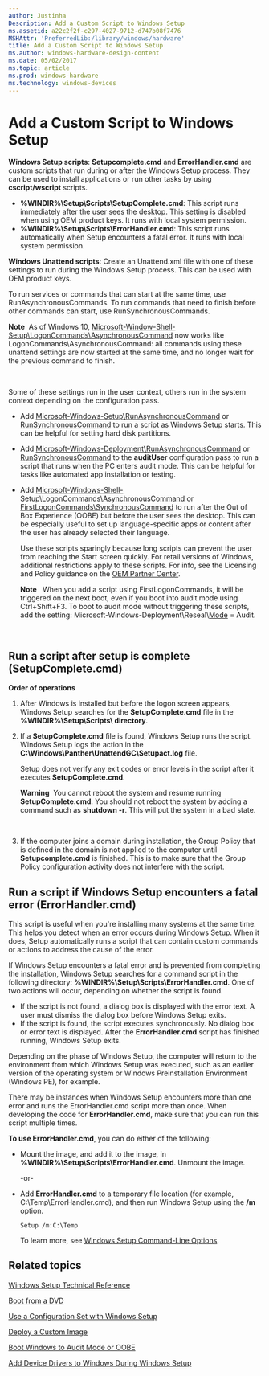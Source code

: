 ```yaml
---
author: Justinha
Description: Add a Custom Script to Windows Setup
ms.assetid: a22c2f2f-c297-4027-9712-d747b08f7476
MSHAttr: 'PreferredLib:/library/windows/hardware'
title: Add a Custom Script to Windows Setup
ms.author: windows-hardware-design-content
ms.date: 05/02/2017
ms.topic: article
ms.prod: windows-hardware
ms.technology: windows-devices
---
```


# Add a Custom Script to Windows Setup


**Windows Setup scripts**: **Setupcomplete.cmd** and **ErrorHandler.cmd** are custom scripts that run during or after the Windows Setup process. They can be used to install applications or run other tasks by using **cscript/wscript** scripts.

-   **%WINDIR%\\Setup\\Scripts\\SetupComplete.cmd**: This script runs immediately after the user sees the desktop. This setting is disabled when using OEM product keys. It runs with local system permission.
-   **%WINDIR%\\Setup\\Scripts\\ErrorHandler.cmd**: This script runs automatically when Setup encounters a fatal error. It runs with local system permission.

**Windows Unattend scripts**: Create an Unattend.xml file with one of these settings to run during the Windows Setup process. This can be used with OEM product keys.

To run services or commands that can start at the same time, use RunAsynchronousCommands. To run commands that need to finish before other commands can start, use RunSynchronousCommands.

**Note**  As of Windows 10, [Microsoft-Window-Shell-Setup\\LogonCommands\\AsynchronousCommand](https://msdn.microsoft.com/library/windows/hardware/dn915476) now works like LogonCommands\\AsynchronousCommand: all commands using these unattend settings are now started at the same time, and no longer wait for the previous command to finish.

 

Some of these settings run in the user context, others run in the system context depending on the configuration pass.

-   Add [Microsoft-Windows-Setup\\RunAsynchronousCommand](https://msdn.microsoft.com/library/windows/hardware/dn915798) or [RunSynchronousCommand](https://msdn.microsoft.com/library/windows/hardware/dn915802) to run a script as Windows Setup starts. This can be helpful for setting hard disk partitions.
-   Add [Microsoft-Windows-Deployment\\RunAsynchronousCommand](https://msdn.microsoft.com/library/windows/hardware/dn915797) or [RunSynchronousCommand](https://msdn.microsoft.com/library/windows/hardware/dn915801) to the **auditUser** configuration pass to run a script that runs when the PC enters audit mode. This can be helpful for tasks like automated app installation or testing.
-   Add [Microsoft-Windows-Shell-Setup\\LogonCommands\\AsynchronousCommand](https://msdn.microsoft.com/library/windows/hardware/dn915476) or [FirstLogonCommands\\SynchronousCommand](https://msdn.microsoft.com/library/windows/hardware/dn922797) to run after the Out of Box Experience (OOBE) but before the user sees the desktop. This can be especially useful to set up language-specific apps or content after the user has already selected their language.

    Use these scripts sparingly because long scripts can prevent the user from reaching the Start screen quickly. For retail versions of Windows, additional restrictions apply to these scripts. For info, see the Licensing and Policy guidance on the [OEM Partner Center](http://go.microsoft.com/fwlink/?LinkId=131358).

    **Note**   When you add a script using FirstLogonCommands, it will be triggered on the next boot, even if you boot into audit mode using Ctrl+Shift+F3. To boot to audit mode without triggering these scripts, add the setting: Microsoft-Windows-Deployment\\Reseal\\[Mode](https://msdn.microsoft.com/library/windows/hardware/dn923110) = Audit.

     

## <span id="run_a_script_after_setup_is_complete__setupcomplete.cmd_"></span><span id="RUN_A_SCRIPT_AFTER_SETUP_IS_COMPLETE__SETUPCOMPLETE.CMD_"></span>Run a script after setup is complete (SetupComplete.cmd)


**Order of operations**

1.  After Windows is installed but before the logon screen appears, Windows Setup searches for the **SetupComplete.cmd** file in the **%WINDIR%\\Setup\\Scripts\\ directory**.
2.  If a **SetupComplete.cmd** file is found, Windows Setup runs the script. Windows Setup logs the action in the **C:\\Windows\\Panther\\UnattendGC\\Setupact.log** file.

    Setup does not verify any exit codes or error levels in the script after it executes **SetupComplete.cmd**.

    **Warning**  You cannot reboot the system and resume running **SetupComplete.cmd**. You should not reboot the system by adding a command such as **shutdown -r**. This will put the system in a bad state.

     

3.  If the computer joins a domain during installation, the Group Policy that is defined in the domain is not applied to the computer until **Setupcomplete.cmd** is finished. This is to make sure that the Group Policy configuration activity does not interfere with the script.

## <span id="run_a_script_if_windows_setup_encounters_a_fatal_error__errorhandler.cmd_"></span><span id="RUN_A_SCRIPT_IF_WINDOWS_SETUP_ENCOUNTERS_A_FATAL_ERROR__ERRORHANDLER.CMD_"></span>Run a script if Windows Setup encounters a fatal error (ErrorHandler.cmd)


This script is useful when you're installing many systems at the same time. This helps you detect when an error occurs during Windows Setup. When it does, Setup automatically runs a script that can contain custom commands or actions to address the cause of the error.

If Windows Setup encounters a fatal error and is prevented from completing the installation, Windows Setup searches for a command script in the following directory: **%WINDIR%\\Setup\\Scripts\\ErrorHandler.cmd**. One of two actions will occur, depending on whether the script is found.

-   If the script is not found, a dialog box is displayed with the error text. A user must dismiss the dialog box before Windows Setup exits.
-   If the script is found, the script executes synchronously. No dialog box or error text is displayed. After the **ErrorHandler.cmd** script has finished running, Windows Setup exits.

Depending on the phase of Windows Setup, the computer will return to the environment from which Windows Setup was executed, such as an earlier version of the operating system or Windows Preinstallation Environment (Windows PE), for example.

There may be instances when Windows Setup encounters more than one error and runs the ErrorHandler.cmd script more than once. When developing the code for **ErrorHandler.cmd**, make sure that you can run this script multiple times.


**To use ErrorHandler.cmd**, you can do either of the following:

-   Mount the image, and add it to the image, in **%WINDIR%\\Setup\\Scripts\\ErrorHandler.cmd**. Unmount the image.

    -or-

-   Add **ErrorHandler.cmd** to a temporary file location (for example, C:\\Temp\\ErrorHandler.cmd), and then run Windows Setup using the **/m** option.
    ``` syntax
    Setup /m:C:\Temp
    ```

    To learn more, see [Windows Setup Command-Line Options](windows-setup-command-line-options.md).

## <span id="related_topics"></span>Related topics


[Windows Setup Technical Reference](windows-setup-technical-reference.md)

[Boot from a DVD](boot-from-a-dvd.md)

[Use a Configuration Set with Windows Setup](use-a-configuration-set-with-windows-setup.md)

[Deploy a Custom Image](deploy-a-custom-image.md)

[Boot Windows to Audit Mode or OOBE](boot-windows-to-audit-mode-or-oobe.md)

[Add Device Drivers to Windows During Windows Setup](add-device-drivers-to-windows-during-windows-setup.md)

 

 






